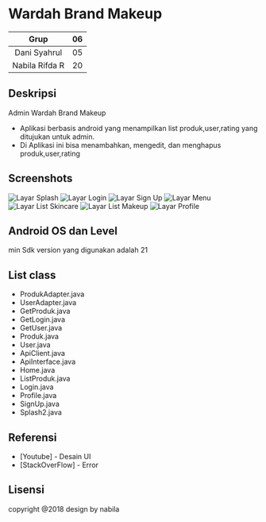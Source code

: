 # Wardah Brand Makeup
| Grup | 06 |
| :---------------: | :---------------:|
| Dani Syahrul | 05 |
| Nabila Rifda R | 20 |


## Deskripsi
Admin Wardah Brand Makeup
- Aplikasi berbasis android yang menampilkan list produk,user,rating yang ditujukan untuk admin. 
- Di Aplikasi ini bisa menambahkan, mengedit, dan menghapus produk,user,rating

## Screenshots
![Layar Splash](https://github.com/nabilarifdaaa/userMakeup/blob/master/user_ss/1.jpg)
![Layar Login](https://github.com/nabilarifdaaa/userMakeup/blob/master/user_ss/2.jpg)
![Layar Sign Up](https://github.com/nabilarifdaaa/userMakeup/blob/master/user_ss/7.jpg)
![Layar Menu](https://github.com/nabilarifdaaa/userMakeup/blob/master/user_ss/3.jpg)
![Layar List Skincare](https://github.com/nabilarifdaaa/userMakeup/blob/master/user_ss/4.jpg)
![Layar List Makeup](https://github.com/nabilarifdaaa/userMakeup/blob/master/user_ss/5.jpg)
![Layar Profile](https://github.com/nabilarifdaaa/userMakeup/blob/master/user_ss/6.jpg)

## Android OS dan Level
min Sdk version yang digunakan adalah 21

## List class
+ ProdukAdapter.java
+ UserAdapter.java
+ GetProduk.java
+ GetLogin.java
+ GetUser.java
+ Produk.java
+ User.java
+ ApiClient.java
+ ApiInterface.java
+ Home.java
+ ListProduk.java
+ Login.java
+ Profile.java
+ SignUp.java
+ Splash2.java

## Referensi
* [Youtube] - Desain UI
* [StackOverFlow] - Error

## Lisensi
copyright @2018 
design by nabila
